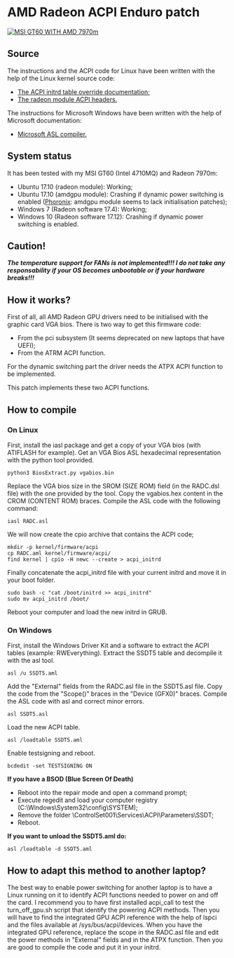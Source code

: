 # AMD Radeon ACPI Enduro patch

[![MSI GT60 WITH AMD 7970m](http://img.youtube.com/vi/yZrYYQ5fnms/0.jpg)](http://www.youtube.com/watch?v=yZrYYQ5fnms)

## Source 
The instructions and the ACPI code for Linux have been written with the help of the Linux kernel source code:
- [The ACPI initrd table override documentation;](https://elixir.free-electrons.com/linux/v4.14/source/Documentation/acpi/initrd_table_override.txt)
- [The radeon module ACPI headers.](https://elixir.free-electrons.com/linux/v4.14/source/drivers/gpu/drm/radeon/radeon_acpi.h)

The instructions for Microsoft Windows have been written with the help of Microsoft documentation:
- [Microsoft ASL compiler.](https://docs.microsoft.com/en-us/windows-hardware/drivers/bringup/microsoft-asl-compiler)

## System status
It has been tested with my MSI GT60 (Intel 4710MQ) and Radeon 7970m:
- Ubuntu 17.10 (radeon module): Working;
- Ubuntu 17.10 (amdgpu module): Crashing if dynamic power switching is enabled ([Phoronix](https://www.phoronix.com/scan.php?page=news_item&px=AMDKFD-dGPU-Initialization): amdgpu module seems to lack initialisation patches);
- Windows 7 (Radeon software 17.4): Working;
- Windows 10 (Radeon software 17.12): Crashing if dynamic power switching is enabled.

## Caution!
**_The temperature support for FANs is not implemented!!!
I do not take any responsability if your OS becomes unbootable or if your hardware breaks!!!_**

## How it works?
First of all, all AMD Radeon GPU drivers need to be initialised with the graphic card VGA bios.
There is two way to get this firmware code:
- From the pci subsystem (It seems deprecated on new laptops that have UEFI);
- From the ATRM ACPI function.

For the dynamic switching part the driver needs the ATPX ACPI function to be implemented.

This patch implements these two ACPI functions.

## How to compile 
### On Linux
First, install the iasl package and get a copy of your VGA bios (with ATIFLASH for example).
Get an VGA Bios ASL hexadecimal representation with the python tool provided.
```
python3 BiosExtract.py vgabios.bin
```
Replace the VGA bios size in the SROM (SIZE ROM) field (in the RADC.dsl file) with the one provided by the tool.
Copy the vgabios.hex content in the CROM (CONTENT ROM) braces.
Compile the ASL code with the following command:
```
iasl RADC.asl
```
We will now create the cpio archive that contains the ACPI code;
```
mkdir -p kernel/firmware/acpi
cp RADC.aml kernel/firmware/acpi/
find kernel | cpio -H newc --create > acpi_initrd
```
Finally concatenate the acpi_initrd file with your current initrd and move it in your boot folder.
```
sudo bash -c "cat /boot/initrd >> acpi_initrd"
sudo mv acpi_initrd /boot/
```
Reboot your computer and load the new initrd in GRUB.

### On Windows
First, install the Windows Driver Kit and a software to extract the ACPI tables (example: RWEverything).
Extract the SSDT5 table and decompile it with the asl tool.
```
asl /u SSDT5.aml
```
Add the "External" fields from the RADC.asl file in the SSDT5.asl file.
Copy the code from the "Scope()" braces in the "Device (GFX0)" braces.
Compile the ASL code with asl and correct minor errors.
```
asl SSDT5.asl
```
Load the new ACPI table.
```
asl /loadtable SSDT5.aml
```
Enable testsigning and reboot.
```
bcdedit -set TESTSIGNING ON
```

**If you have a BSOD (Blue Screen Of Death)**
- Reboot into the repair mode and open a command prompt;
- Execute regedit and load your computer registry (C:\Windows\System32\config\SYSTEM);
- Remove the folder \ControlSet001\Services\ACPI\Parameters\SSDT;
- Reboot.

**If you want to unload the SSDT5.aml do:**
```
asl /loadtable -d SSDT5.aml
```

## How to adapt this method to another laptop?
The best way to enable power switching for another laptop is to have a Linux running on it to identify ACPI functions needed to power on and off the card. I recommend you to have first installed acpi_call to test the turn_off_gpu.sh script that identify the powering ACPI methods. Then you will have to find the integrated GPU ACPI reference with the help of lspci and the files available at /sys/bus/acpi/devices. When you have the integrated GPU reference, replace the scope in the RADC.asl file and edit the power methods in "External" fields and in the ATPX function. Then you are good to compile the code and put it in your initrd.
